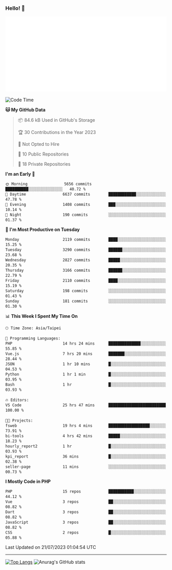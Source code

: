 ### Hello! 👋

![Metrics](/metrics.classic.svg)

<!--START_SECTION:waka-->
![Code Time](http://img.shields.io/badge/Code%20Time-443%20hrs%2029%20mins-blue)

**🐱 My GitHub Data** 

> 📦 84.6 kB Used in GitHub's Storage 
 > 
> 🏆 30 Contributions in the Year 2023
 > 
> 🚫 Not Opted to Hire
 > 
> 📜 10 Public Repositories 
 > 
> 🔑 18 Private Repositories 
 > 
**I'm an Early 🐤** 

```text
🌞 Morning                5656 commits        ██████████░░░░░░░░░░░░░░░   40.72 % 
🌆 Daytime                6637 commits        ████████████░░░░░░░░░░░░░   47.78 % 
🌃 Evening                1408 commits        ███░░░░░░░░░░░░░░░░░░░░░░   10.14 % 
🌙 Night                  190 commits         ░░░░░░░░░░░░░░░░░░░░░░░░░   01.37 % 
```
📅 **I'm Most Productive on Tuesday** 

```text
Monday                   2119 commits        ████░░░░░░░░░░░░░░░░░░░░░   15.25 % 
Tuesday                  3290 commits        ██████░░░░░░░░░░░░░░░░░░░   23.68 % 
Wednesday                2827 commits        █████░░░░░░░░░░░░░░░░░░░░   20.35 % 
Thursday                 3166 commits        ██████░░░░░░░░░░░░░░░░░░░   22.79 % 
Friday                   2110 commits        ████░░░░░░░░░░░░░░░░░░░░░   15.19 % 
Saturday                 198 commits         ░░░░░░░░░░░░░░░░░░░░░░░░░   01.43 % 
Sunday                   181 commits         ░░░░░░░░░░░░░░░░░░░░░░░░░   01.30 % 
```


📊 **This Week I Spent My Time On** 

```text
🕑︎ Time Zone: Asia/Taipei

💬 Programming Languages: 
PHP                      14 hrs 24 mins      ██████████████░░░░░░░░░░░   55.85 % 
Vue.js                   7 hrs 20 mins       ███████░░░░░░░░░░░░░░░░░░   28.44 % 
JSON                     1 hr 10 mins        █░░░░░░░░░░░░░░░░░░░░░░░░   04.53 % 
Python                   1 hr 1 min          █░░░░░░░░░░░░░░░░░░░░░░░░   03.95 % 
Bash                     1 hr                █░░░░░░░░░░░░░░░░░░░░░░░░   03.93 % 

🔥 Editors: 
VS Code                  25 hrs 47 mins      █████████████████████████   100.00 % 

🐱‍💻 Projects: 
fsweb                    19 hrs 4 mins       ██████████████████░░░░░░░   73.91 % 
bi-tools                 4 hrs 42 mins       █████░░░░░░░░░░░░░░░░░░░░   18.23 % 
hourly_report2           1 hr                █░░░░░░░░░░░░░░░░░░░░░░░░   03.93 % 
kpi_report               36 mins             █░░░░░░░░░░░░░░░░░░░░░░░░   02.38 % 
seller-page              11 mins             ░░░░░░░░░░░░░░░░░░░░░░░░░   00.73 % 
```

**I Mostly Code in PHP** 

```text
PHP                      15 repos            ███████████░░░░░░░░░░░░░░   44.12 % 
Vue                      3 repos             ██░░░░░░░░░░░░░░░░░░░░░░░   08.82 % 
Dart                     3 repos             ██░░░░░░░░░░░░░░░░░░░░░░░   08.82 % 
JavaScript               3 repos             ██░░░░░░░░░░░░░░░░░░░░░░░   08.82 % 
CSS                      2 repos             █░░░░░░░░░░░░░░░░░░░░░░░░   05.88 % 
```




 Last Updated on 21/07/2023 01:04:54 UTC
<!--END_SECTION:waka-->

<hr>

<span style="display:inline-block">[![Top Langs](https://github-readme-stats.vercel.app/api/top-langs/?username=maureendadap&layout=compact&theme=transparent)](https://github.com/anuraghazra/github-readme-stats)</span>
<span style="display:inline-block">![Anurag's GitHub stats](https://github-readme-stats.vercel.app/api?username=maureendadap&show_icons=true&theme=transparent&count_private=true)</span>

<!--
**MaureenDadap/maureendadap** is a ✨ _special_ ✨ repository because its `README.md` (this file) appears on your GitHub profile.

Here are some ideas to get you started:

- 🔭 I’m currently working on ...
- 🌱 I’m currently learning ...
- 👯 I’m looking to collaborate on ...
- 🤔 I’m looking for help with ...
- 💬 Ask me about ...
- 📫 How to reach me: ...
- 😄 Pronouns: ...
- ⚡ Fun fact: ...
-->
